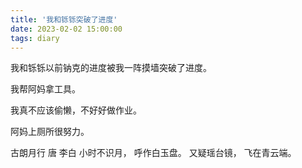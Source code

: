 ```yaml
---
title: '我和铄铄突破了进度'
date: 2023-02-02 15:00:00
tags: diary
---
```

我和铄铄以前钠克的进度被我一阵摸墙突破了进度。

我帮阿妈拿工具。

我真不应该偷懒，不好好做作业。

阿妈上厕所很努力。

古朗月行 唐 李白
小时不识月，
呼作白玉盘。
又疑瑶台镜，
飞在青云端。
